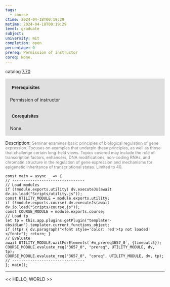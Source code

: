 ```yaml
---
tags:
  - course
ctime: 2024-04-18T00:19:29
mstime: 2024-04-18T00:19:29
level: graduate
subject: 
university: mit
completion: open
percentage: 0
prereq: Permission of instructor
coreq: None.
---
```


catalog [7.70](http://student.mit.edu/catalog/m7a.html#7.70)

<span style="display: block; padding: 15px; background-color: rgb(100, 100, 100, 0.2);"><font id="m_prereq3657_0" style="display: block; font-family: Arial, sans-serif; font-weight: bold; padding: 5px">Prerequisites</font><br><span id="prereq3657_0">Permission of instructor</span></span>
<span style="display: block; padding: 15px; background-color: rgb(100, 100, 100, 0.2);"><font id="m_coreq3657_0" style="display: block; font-family: Arial, sans-serif; font-weight: bold; padding: 5px">Corequisites</font><br><span id="coreq3657_0">None.</span></span>

<font style="">Description:</font>
<font style="color: grey; font-size: 0.8rem;">Seminar examines basic principles of biological regulation of gene expression. Focuses on examples that underpin these principles, as well as those that challenge certain long-held views. Topics covered may include the role of transcription factors, enhancers, DNA modifications, non-coding RNAs, and chromatin structure in the regulation of gene expression and mechanisms for epigenetic inheritance of transcriptional states. Limited to 40.</font>

```dataviewjs
const main = async _ => {
// --------------------------------
// Load modules
if (!module.exports.utility) dv.executeJs(await dv.io.load("Scripts/utility.js"));
const UTILITY_MODULE = module.exports.utility;
if (!module.exports.course) dv.executeJs(await dv.io.load("Scripts/course.js"));
const COURSE_MODULE = module.exports.course;
// Load tp
let tp = this.app.plugins.getPlugin("templater-obsidian").templater.current_functions_object;
if (!tp) { dv.paragraph("<font style='color: red'>tp not loaded!</font>"); return; }
// Evaluate
await UTILITY_MODULE.waitForElements(`#m_prereq3657_0`, {timeout:5});
COURSE_MODULE.evaluate_req("3657_0", "prereq", UTILITY_MODULE, dv, tp);
COURSE_MODULE.evaluate_req("3657_0", "coreq", UTILITY_MODULE, dv, tp);
// --------------------------------
}; main();
```

---

<< HELLO, WORLD >>
